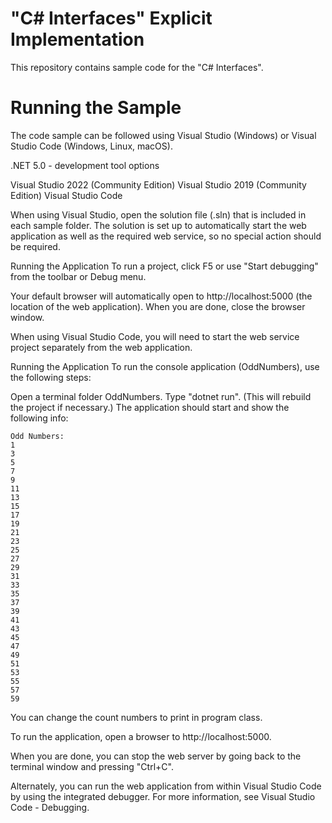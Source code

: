 # "C# Interfaces" Explicit Implementation
This repository contains sample code for the "C# Interfaces".

# Running the Sample
The code sample can be followed using Visual Studio (Windows) or Visual Studio Code (Windows, Linux, macOS).

.NET 5.0 - development tool options

Visual Studio 2022 (Community Edition)
Visual Studio 2019 (Community Edition)
Visual Studio Code

When using Visual Studio, open the solution file (.sln) that is included in each sample folder. The solution is set up to automatically start the web application as well as the required web service, so no special action should be required.

Running the Application
To run a project, click F5 or use "Start debugging" from the toolbar or Debug menu.

Your default browser will automatically open to http://localhost:5000 (the location of the web application). When you are done, close the browser window.

When using Visual Studio Code, you will need to start the web service project separately from the web application.

Running the Application
To run the console application (OddNumbers), use the following steps:

Open a terminal folder OddNumbers.
Type "dotnet run". (This will rebuild the project if necessary.)
The application should start and show the following info:
~~~
Odd Numbers:
1
3
5
7
9
11
13
15
17
19
21
23
25
27
29
31
33
35
37
39
41
43
45
47
49
51
53
55
57
59
~~~

You can change the count numbers to print in program class.

To run the application, open a browser to http://localhost:5000.

When you are done, you can stop the web server by going back to the terminal window and pressing "Ctrl+C".

Alternately, you can run the web application from within Visual Studio Code by using the integrated debugger. For more information, see Visual Studio Code - Debugging.
